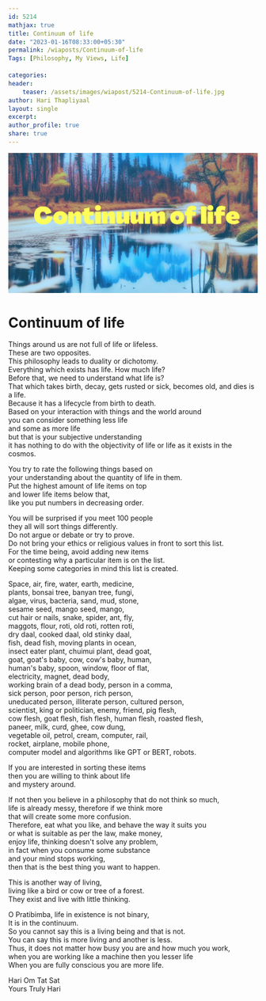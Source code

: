 ```yaml
---   
id: 5214   
mathjax: true   
title: Continuum of life   
date: "2023-01-16T08:33:00+05:30"   
permalink: /wiaposts/Continuum-of-life    
Tags: [Philosophy, My Views, Life]   
   
categories:   
header:   
    teaser: /assets/images/wiapost/5214-Continuum-of-life.jpg   
author: Hari Thapliyaal   
layout: single   
excerpt:   
author_profile: true   
share: true   
---   
```

   
![The Logic of Entangled Mind](/assets/images/wiapost/5214-Continuum-of-life.jpg)   
   
# Continuum of life   
   
Things around us are not full of life or lifeless.   
These are two opposites.   
This philosophy leads to duality or dichotomy.   
Everything which exists has life. How much life?   
Before that, we need to understand what life is?   
That which takes birth, decay, gets rusted or sick, becomes old, and dies is a life.   
Because it has a lifecycle from birth to death.   
Based on your interaction with things and the world around   
you can consider something less life   
and some as more life   
but that is your subjective understanding   
it has nothing to do with the objectivity of life or life as it exists in the cosmos.   
   
You try to rate the following things based on   
your understanding about the quantity of life in them.   
Put the highest amount of life items on top   
and lower life items below that,   
like you put numbers in decreasing order.   
   
You will be surprised if you meet 100 people   
they all will sort things differently.   
Do not argue or debate or try to prove.    
Do not bring your ethics or religious values in front to sort this list.   
For the time being, avoid adding new items   
or contesting why a particular item is on the list.   
Keeping some categories in mind this list is created.   
   
Space, air, fire, water, earth, medicine,   
plants, bonsai tree, banyan tree, fungi,   
algae, virus, bacteria, sand, mud, stone,   
sesame seed, mango seed, mango,   
cut hair or nails, snake, spider, ant, fly,   
maggots, flour, roti, old roti, rotten roti,   
 dry daal, cooked daal, old stinky daal,   
fish, dead fish, moving plants in ocean,   
insect eater plant, chuimui plant, dead goat,   
goat, goat's baby, cow, cow's baby, human,   
human's baby, spoon, window, floor of flat,   
electricity, magnet, dead body,   
working brain of a dead body, person in a comma,   
sick person, poor person, rich person,   
uneducated person, illiterate person, cultured person,   
scientist, king or politician, enemy, friend, pig flesh,   
cow flesh, goat flesh, fish flesh, human flesh, roasted flesh,   
paneer, milk, curd, ghee, cow dung,   
vegetable oil, petrol, cream, computer, rail,   
rocket, airplane, mobile phone,   
computer model and algorithms like GPT or BERT, robots.   
   
If you are interested in sorting these items   
then you are willing to think about life   
and mystery around.   
   
If not then you believe in a philosophy that do not think so much,   
life is already messy, therefore if we think more   
that will create some more confusion.   
Therefore, eat what you like, and behave the way it suits you   
or what is suitable as per the law, make money,   
enjoy life, thinking doesn't solve any problem,   
in fact when you consume some substance   
and your mind stops working,   
then that is the best thing you want to happen.   
   
This is another way of living,    
living like a bird or cow or tree of a forest.   
They exist and live with little thinking.   
   
O Pratibimba, life in existence is not binary,   
It is in the continuum.   
So you cannot say this is a living being and that is not.   
You can say this is more living and another is less.   
Thus, it does not matter how busy you are and how much you work,   
when you are working like a machine then you lesser life   
When you are fully conscious you are more life.   
   
   
Hari Om Tat Sat   
Yours Truly Hari